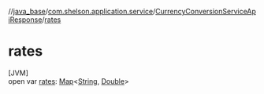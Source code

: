 //[java_base](../../../index.md)/[com.shelson.application.service](../index.md)/[CurrencyConversionServiceApiResponse](index.md)/[rates](rates.md)

# rates

[JVM]\
open var [rates](rates.md): [Map](https://docs.oracle.com/javase/8/docs/api/java/util/Map.html)&lt;[String](https://docs.oracle.com/javase/8/docs/api/java/lang/String.html), [Double](https://docs.oracle.com/javase/8/docs/api/java/lang/Double.html)&gt;

